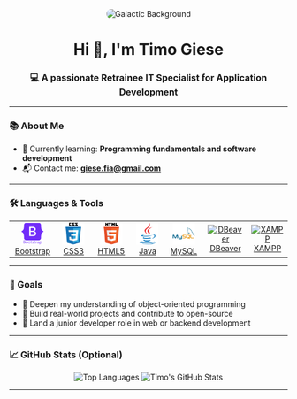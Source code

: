 <div align="center">
  <img src="https://wallpapers.com/images/high/4k-universe-planet-with-gas-cloud-6zz6fuewtvgxwnh1.webp" alt="Galactic Background" style="max-width: 100%; border-radius: 8px;" />
</div>

<h1 align="center">Hi 👋, I'm Timo Giese</h1>
<h3 align="center">💻 A passionate Retrainee IT Specialist for Application Development</h3>

---

### 📚 About Me

- 🌱 Currently learning: **Programming fundamentals and software development**
- 📬 Contact me: **giese.fia@gmail.com**

---

### 🛠️ Languages & Tools


<table align="center">
  <tr>
    <td align="center" width="96">
      <a href="https://getbootstrap.com" target="_blank">
        <img src="https://raw.githubusercontent.com/devicons/devicon/master/icons/bootstrap/bootstrap-plain-wordmark.svg" alt="bootstrap" width="40" height="40"/>
        <br />Bootstrap
      </a>
    </td>
    <td align="center" width="96">
      <a href="https://www.w3schools.com/css/" target="_blank">
        <img src="https://raw.githubusercontent.com/devicons/devicon/master/icons/css3/css3-original-wordmark.svg" alt="css3" width="40" height="40"/>
        <br />CSS3
      </a>
    </td>
    <td align="center" width="96">
      <a href="https://www.w3.org/html/" target="_blank">
        <img src="https://raw.githubusercontent.com/devicons/devicon/master/icons/html5/html5-original-wordmark.svg" alt="html5" width="40" height="40"/>
        <br />HTML5
      </a>
    </td>
    <td align="center" width="96">
      <a href="https://www.java.com" target="_blank">
        <img src="https://raw.githubusercontent.com/devicons/devicon/master/icons/java/java-original.svg" alt="java" width="40" height="40"/>
        <br />Java
      </a>
    </td>
     <td align="center" width="96">
      <a href="https://www.mysql.com" target="_blank">
        <img src="https://raw.githubusercontent.com/devicons/devicon/master/icons/mysql/mysql-original-wordmark.svg" alt="MySQL" width="40" height="40"/>
        <br />MySQL
      </a>
    </td>
    <td align="center" width="96">
      <a href="https://dbeaver.io/" target="_blank">
        <img src="https://dbeaver.com/img/dbeaver-head.png" alt="DBeaver" width="40" height="40"/>
        <br />DBeaver
      </a>
    </td>
    <td align="center" width="96">
      <a href="https://www.apachefriends.org/" target="_blank">
      <img src="https://img.icons8.com/fluency/48/000000/xampp.png" alt="XAMPP" width="40" height="40"/>
        <br />XAMPP
      </a>
    </td>
  </tr>
</table>


---

### 🚀 Goals

- 🧠 Deepen my understanding of object-oriented programming
- 💼 Build real-world projects and contribute to open-source
- 🎯 Land a junior developer role in web or backend development

---

### 📈 GitHub Stats (Optional)




<div align="center">
  <img src="https://github-readme-stats.vercel.app/api/top-langs/?username=fiaTG&layout=compact&theme=radical" alt="Top Languages" width="45%" />
  <img src="https://github-readme-stats.vercel.app/api?username=fiaTG&show_icons=true&theme=radical" alt="Timo's GitHub Stats" width="45%" />

</div>

---

